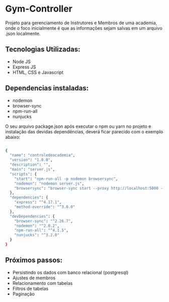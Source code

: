 # Gym-Controller

Projeto para gerenciamento de Instrutores e Membros de uma academia, onde o foco inicialmente é que as informações sejam salvas em um arquivo .json localmente.

## Tecnologias Utilizadas:

- Node JS 
- Express JS
- HTML, CSS e Javascript

## Dependencias instaladas:

- nodemon
- browser-sync
- npm-run-all
- nunjucks


O seu arquivo package.json após executar o npm ou yarn no projeto e instalação das devidas dependências, deverá ficar parecido com o exemplo abaixo:

```sh

{
  "name": "controledeacademia",
  "version": "1.0.0",
  "description": "",
  "main": "server.js",
  "scripts": {
    "start": "npm-run-all -p nodemon browsersync",
    "nodemon": "nodemon server.js",
    "browsersync": "browser-sync start --proxy http://localhost:5000 --files 'public,views'"
  },
  "dependencies": {
    "express": "^4.17.1",
    "method-override": "^3.0.0"
  },
  "devDependencies": {
    "browser-sync": "^2.26.7",
    "nodemon": "^2.0.2",
    "npm-run-all": "^4.1.5",
    "nunjucks": "^3.2.0"
  }
}
```

## Próximos passos:

- Persistindo os dados com banco relacional (postgresql)
- Ajustes de membros
- Relacionamento com tabelas
- Filtros de tabelas
- Paginação

